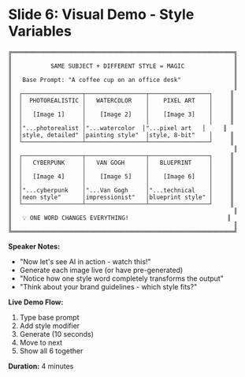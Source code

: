# Slide 6: Visual Demo - Style Variables

```
╔═══════════════════════════════════════════════════════════════╗
║                                                               ║
║           SAME SUBJECT + DIFFERENT STYLE = MAGIC              ║
║                                                               ║
║   Base Prompt: "A coffee cup on an office desk"               ║
║                                                               ║
║  ┌─────────────────┬─────────────────┬─────────────────┐     ║
║  │  PHOTOREALISTIC │   WATERCOLOR    │    PIXEL ART    │     ║
║  │                 │                 │                 │     ║
║  │   [Image 1]     │    [Image 2]    │    [Image 3]    │     ║
║  │                 │                 │                 │     ║
║  │"...photorealist │"...watercolor  │"...pixel art   │     ║
║  │style, detailed" │painting style"  │style, 8-bit"    │     ║
║  └─────────────────┴─────────────────┴─────────────────┘     ║
║                                                               ║
║  ┌─────────────────┬─────────────────┬─────────────────┐     ║
║  │   CYBERPUNK     │   VAN GOGH      │   BLUEPRINT     │     ║
║  │                 │                 │                 │     ║
║  │   [Image 4]     │    [Image 5]    │    [Image 6]    │     ║
║  │                 │                 │                 │     ║
║  │"...cyberpunk    │"...Van Gogh     │"...technical    │     ║
║  │neon style"      │impressionist"   │blueprint style" │     ║
║  └─────────────────┴─────────────────┴─────────────────┘     ║
║                                                               ║
║   💡 ONE WORD CHANGES EVERYTHING!                            ║
║                                                               ║
╚═══════════════════════════════════════════════════════════════╝
```

**Speaker Notes:**
- "Now let's see AI in action - watch this!"
- Generate each image live (or have pre-generated)
- "Notice how one style word completely transforms the output"
- "Think about your brand guidelines - which style fits?"

**Live Demo Flow:**
1. Type base prompt
2. Add style modifier
3. Generate (10 seconds)
4. Move to next
5. Show all 6 together

**Duration:** 4 minutes